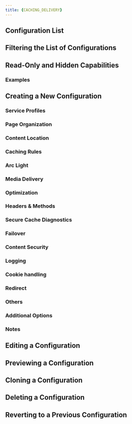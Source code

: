 ```yaml
---
title: {CACHING_DELIVERY}
---
```

## Configuration List
## Filtering the List of Configurations
## Read-Only and Hidden Capabilities
### Examples
## Creating a New Configuration
### Service Profiles
### Page Organization
### Content Location
### Caching Rules
### Arc Light
### Media Delivery
### Optimization
### Headers & Methods
### Secure Cache Diagnostics
### Failover
### Content Security
### Logging
### Cookie handling
### Redirect
### Others
### Additional Options
### Notes
## Editing a Configuration
## Previewing a Configuration
## Cloning a Configuration
## Deleting a Configuration
## Reverting to a Previous Configuration
